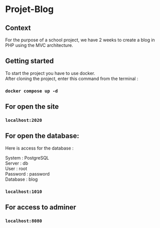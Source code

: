 # Projet-Blog

## Context

For the purpose of a school project, we have 2 weeks to create a blog in PHP using the MVC architecture.

## Getting started

To start the project you have to use docker.<br/>
After cloning the project, enter this command from the terminal :

### `docker compose up -d`

## For open the site

### `localhost:2020`

## For open the database:

Here is access for the database :

System : PostgreSQL<br/>
Server : db <br/>
User : root<br/>
Password : password<br/>
Database : blog <br/>

### `localhost:1010`

## For access to adminer

### `localhost:8080`
